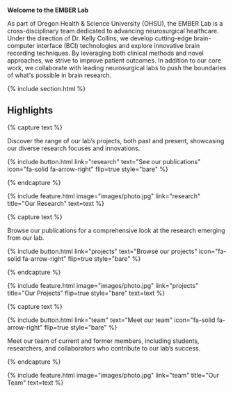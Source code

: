---
---

**Welcome to the EMBER Lab**

As part of Oregon Health & Science University (OHSU), the EMBER Lab is a cross-disciplinary team dedicated to advancing neurosurgical healthcare. 
Under the direction of Dr. Kelly Collins, we develop cutting-edge brain-computer interface (BCI) technologies and explore innovative brain recording techniques. 
By leveraging both clinical methods and novel approaches, we strive to improve patient outcomes.
In addition to our core work, we collaborate with leading neurosurgical labs to push the boundaries of what's possible in brain research.

{% include section.html %}

## Highlights

{% capture text %}

Discover the range of our lab’s projects, both past and present, showcasing our diverse research focuses and innovations.

{%
  include button.html
  link="research"
  text="See our publications"
  icon="fa-solid fa-arrow-right"
  flip=true
  style="bare"
%}

{% endcapture %}

{%
  include feature.html
  image="images/photo.jpg"
  link="research"
  title="Our Research"
  text=text
%}

{% capture text %}

Browse our publications for a comprehensive look at the research emerging from our lab.

{%
  include button.html
  link="projects"
  text="Browse our projects"
  icon="fa-solid fa-arrow-right"
  flip=true
  style="bare"
%}

{% endcapture %}

{%
  include feature.html
  image="images/photo.jpg"
  link="projects"
  title="Our Projects"
  flip=true
  style="bare"
  text=text
%}

{% capture text %}

{%
  include button.html
  link="team"
  text="Meet our team"
  icon="fa-solid fa-arrow-right"
  flip=true
  style="bare"
%}

Meet our team of current and former members, including students, researchers, and collaborators who contribute to our lab’s success.

{% endcapture %}

{%
  include feature.html
  image="images/photo.jpg"
  link="team"
  title="Our Team"
  text=text
%}
